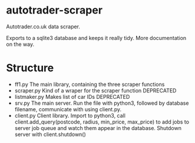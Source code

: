 # autotrader-scraper
Autotrader.co.uk data scraper.

Exports to a sqlite3 database and keeps it really tidy. More documentation on the way.

# Structure

* ff1.py    The main library, containing the three scraper functions
* scraper.py    Kind of a wraper for the scraper function DEPRECATED
* listmaker.py  Makes list of car IDs DEPRECATED 
* srv.py  The main server. Run the file with python3, followed by database filename, communicate with using client.py. 
* client.py Client library. Import to python3, call client.add_query(postcode, radius, min_price, max_price) to add jobs to server job queue and watch them appear in the database. Shutdown server with client.shutdown()



